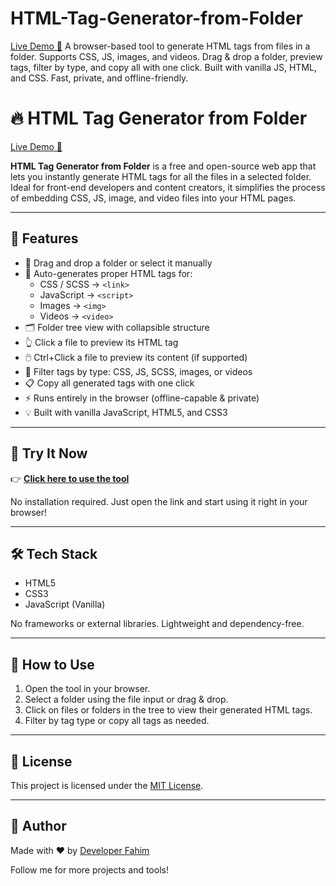 # HTML-Tag-Generator-from-Folder
[Live Demo 🚀](https://developer-fahim.github.io/HTML-Tag-Generator-from-Folder) A browser-based tool to generate HTML tags from files in a folder. Supports CSS, JS, images, and videos. Drag &amp; drop a folder, preview tags, filter by type, and copy all with one click. Built with vanilla JS, HTML, and CSS. Fast, private, and offline-friendly.
# 🔥 HTML Tag Generator from Folder

[Live Demo 🚀](https://developer-fahim.github.io/HTML-Tag-Generator-from-Folder)

**HTML Tag Generator from Folder** is a free and open-source web app that lets you instantly generate HTML tags for all the files in a selected folder. Ideal for front-end developers and content creators, it simplifies the process of embedding CSS, JS, image, and video files into your HTML pages.

---

## 🌟 Features

- 📂 Drag and drop a folder or select it manually
- 🧠 Auto-generates proper HTML tags for:
  - CSS / SCSS → `<link>`
  - JavaScript → `<script>`
  - Images → `<img>`
  - Videos → `<video>`
- 🗂️ Folder tree view with collapsible structure
- 👆 Click a file to preview its HTML tag
- 🖱️ Ctrl+Click a file to preview its content (if supported)
- 🔎 Filter tags by type: CSS, JS, SCSS, images, or videos
- 📋 Copy all generated tags with one click
- ⚡ Runs entirely in the browser (offline-capable & private)
- 💡 Built with vanilla JavaScript, HTML5, and CSS3

---

## 🚀 Try It Now

👉 **[Click here to use the tool](https://developer-fahim.github.io/HTML-Tag-Generator-from-Folder)**

No installation required. Just open the link and start using it right in your browser!

---

## 🛠️ Tech Stack

- HTML5
- CSS3
- JavaScript (Vanilla)

No frameworks or external libraries. Lightweight and dependency-free.

---

## 📁 How to Use

1. Open the tool in your browser.
2. Select a folder using the file input or drag & drop.
3. Click on files or folders in the tree to view their generated HTML tags.
4. Filter by tag type or copy all tags as needed.

---

## 📄 License

This project is licensed under the [MIT License](LICENSE).

---

## 🙌 Author

Made with ❤️ by [Developer Fahim](https://facebook.com/developerfahim)

Follow me for more projects and tools!

